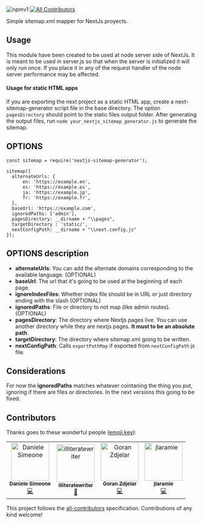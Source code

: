 ![npmv1](https://img.shields.io/npm/v/nextjs-sitemap-generator.svg)
[![All Contributors](https://img.shields.io/badge/all_contributors-4-orange.svg?style=flat-square)](#contributors)

Simple sitemap.xml mapper for NextJs proyects.
## Usage
This module have been created to be used at node server side of NextJs.
It is meant to be used in server.js so that when the server is initialized it will only run once.
If you place it in any of the request handler of the node server performance may be affected.

#### Usage for static HTML apps

If you are exporting the next project as a static HTML app, create a next-sitemap-generator script file in the base directory.
The option `pagesDirectory` should point to the static files output folder.
After generating the output files, run `node your_nextjs_sitemap_generator.js` to generate the sitemap.

## OPTIONS

    const sitemap = require('nextjs-sitemap-generator');  

    sitemap({  
      alternateUrls: {  
	      en: 'https://example.en',  
	      es: 'https://example.es',  
	      ja: 'https://example.jp',  
	      fr: 'https://example.fr',  
      },  
      baseUrl: 'https://example.com',  
      ignoredPaths: ['admin'],  
      pagesDirectory: __dirname + "\\pages",  
      targetDirectory : 'static/',
      nextConfigPath: __dirname + "\\next.config.js"
    });

## OPTIONS description

 - **alternateUrls**:  You can add the alternate domains corresponding to the available language. (OPTIONAL)
 - **baseUrl**:  The url that it's going to be used at the beginning of each page.
 - **ignoreIndexFiles**: Whether index file should be in URL or just directory ending with the slash (OPTIONAL)
 - **ignoredPaths**:  File or directory to not map (like admin routes).(OPTIONAL)
 - **pagesDirectory**:  The directory where Nextjs pages live. You can use another directory while they are nextjs pages. **It must to be an absolute path**.
 - **targetDirectory**:  The directory where sitemap.xml going to be written.
 - **nextConfigPath**:  Calls `exportPathMap` if exported from `nextConfigPath` js file.

## Considerations
For now the **ignoredPaths** matches whatever cointaning the thing you put, ignoring if there are files or directories.
In the next versions this going to be fixed.






## Contributors

Thanks goes to these wonderful people ([emoji key](https://allcontributors.org/docs/en/emoji-key)):

<!-- ALL-CONTRIBUTORS-LIST:START - Do not remove or modify this section -->
<!-- prettier-ignore -->
<table>
  <tr>
    <td align="center"><a href="https://github.com/getriot"><img src="https://avatars3.githubusercontent.com/u/2164596?v=4" width="100px;" alt="Daniele Simeone"/><br /><sub><b>Daniele Simeone</b></sub></a><br /><a href="https://github.com/IlusionDev/nextjs-sitemap-generator/commits?author=getriot" title="Code">💻</a></td>
    <td align="center"><a href="https://github.com/illiteratewriter"><img src="https://avatars1.githubusercontent.com/u/5787110?v=4" width="100px;" alt="illiteratewriter"/><br /><sub><b>illiteratewriter</b></sub></a><br /><a href="https://github.com/IlusionDev/nextjs-sitemap-generator/commits?author=illiteratewriter" title="Documentation">📖</a></td>
    <td align="center"><a href="https://github.com/goran-zdjelar"><img src="https://avatars2.githubusercontent.com/u/45183713?v=4" width="100px;" alt="Goran Zdjelar"/><br /><sub><b>Goran Zdjelar</b></sub></a><br /><a href="https://github.com/IlusionDev/nextjs-sitemap-generator/commits?author=goran-zdjelar" title="Code">💻</a></td>
    <td align="center"><a href="https://github.com/jlaramie"><img src="https://avatars0.githubusercontent.com/u/755748?v=4" width="100px;" alt="jlaramie"/><br /><sub><b>jlaramie</b></sub></a><br /><a href="https://github.com/IlusionDev/nextjs-sitemap-generator/commits?author=jlaramie" title="Code">💻</a></td>
  </tr>
</table>

<!-- ALL-CONTRIBUTORS-LIST:END -->

This project follows the [all-contributors](https://github.com/all-contributors/all-contributors) specification. Contributions of any kind welcome!
